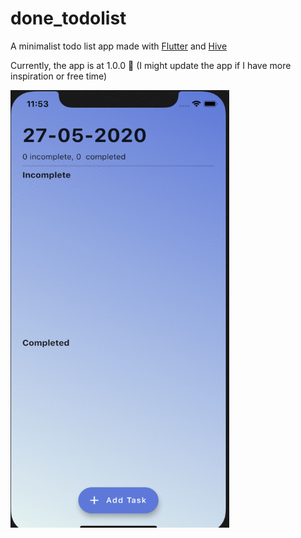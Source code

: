 # done_todolist

A minimalist todo list app made with [Flutter](https://www.flutter.dev) and [Hive](https://docs.hivedb.dev/#/)

Currently, the app is at 1.0.0 🎉 (I might update the app if I have more inspiration or free time)

<img src="https://github.com/kzkit/done_todolist/blob/master/assets/img/screenshot.gif" width="350" height="700" />
